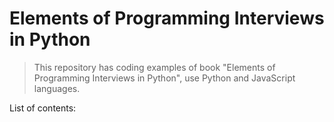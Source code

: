 # Elements of Programming Interviews in Python #
> This repository has coding examples of book "Elements of Programming Interviews in Python", use Python and JavaScript languages.

List of contents:
